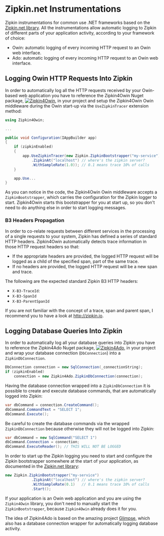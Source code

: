 # Zipkin.net Instrumentations

Zipkin instrumentations for common use .NET frameworks based on the [Zipkin.net library](https://github.com/d-collab/zipkin.net). All the instrumentations allow automatic logging to Zipkin of different parts of your application activity, according to your framework of choice:
* Owin: automatic logging of every incoming HTTP request to an Owin web interface.
* Ado: automatic logging of every incoming HTTP request to an Owin web interface.

## Logging Owin HTTP Requests Into Zipkin

In order to automatically log all the HTTP requests received by your Owin-based web application you have to reference the Zipkin4Owin Nuget package, [![Zipkin4Owin](https://img.shields.io/nuget/v/Zipkin4Owin?style=flat)](https://www.nuget.org/packages/Zipkin4Owin), in your project and setup the  Zipkin4Owin Owin middleware during the Owin start-up via the `UseZipkinTracer` extension method:
```cs
using Zipkin4Owin;

...

public void Configuration(IAppBuilder app)
{
    if (zipkinEnabled)
    {
        app.UseZipkinTracer(new Zipkin.ZipkinBootstrapper("my-service")
            .ZipkinAt("localhost") // where's the zipkin server?
            .WithSampleRate(1.0)); // 0.1 means trace 10% of calls
    }

    app.Use...
}
```

As you can notice in the code, the Zipkin4Owin Owin middleware accepts a `ZipkinBootstrapper`, which carries the configuration for the Zipkin logger to start. Zipkin4Owin starts this bootstrapper for you at start up, so you don't need to do anything else in order to start logging messages.

### B3 Headers Propagation

In order to co-relate requests between different services in the processing of a single requests to your system, Zipkin has defined a series of standard HTTP headers. Zipkin4Owin automatically detects trace information in those HTTP request headers so that:

* If the appropriate headers are provided, the logged HTTP request will be logged as a child of the specified span, part of the same trace.
* If no headers are provided, the logged HTTP request will be a new span and trace.

The following are the expected standard Zipkin B3 HTTP headers:

* `X-B3-TraceId`:
* `X-B3-SpanId`
* `X-B3-ParentSpanId`

If you are not familiar with the concept of a trace, span and parent span, I recommend you to have a look at http://zipkin.io.

## Logging Database Queries Into Zipkin

In order to automatically log all your database queries into Zipkin you have to reference the Zipkin4Ado Nuget package, [![Zipkin4Ado](https://img.shields.io/nuget/v/Zipkin4Ado?style=flat)](https://www.nuget.org/packages/Zipkin4Ado), in your project and wrap your database connection (`DbConnection`) into a `ZipkinDbConnection`.

```cs
DbConnection connection = new SqlConnection(_connectionString);
if (zipkinEnabled)
	connection = new Zipkin4Ado.ZipkinDbConnection(connection);
```

Having the database connection wrapped into a `ZipkinDbConnection` it is possible to create and execute database commands, that are automatically logged into Zipkin:
```cs
var dbCommand = connection.CreateCommand();
dbCommand.CommandText = "SELECT 1";
dbCommand.Execute();
```

Be careful to create the database commands via the wrapped `ZipkinDbConnection` because otherwise they will not be logged into Zipkin:
```cs
var dbCommand = new SqlCommand("SELECT 1")
dbCommand.Connection = connection;
dbCommand.ExecuteReader(); // THIS WILL NOT BE LOGGED
```

In order to start up the Zipkin logging you need to start and configure the Zipkin bootstrapper somewhere at the start of your application, as documented in the [Zipkin.net library](https://github.com/d-collab/zipkin.net):
```cs
new Zipkin.ZipkinBootstrapper("my-service")
			.ZipkinAt("localhost") // where's the zipkin server?
			.WithSampleRate(0.1)   // 0.1 means trace 10% of calls
			.Start();
``` 

If your application is an Owin web application and you are using the `Zipkin4Owin` library, you don't need to manually start the `ZipkinBootstrapper`, because `Zipkin4Owin` already does it for you.

The idea of Zipkin4Ado is based on the amazing project [Glimpse](http://getglimpse.com/), which also has a database connection wrapper for automatically logging database activity.